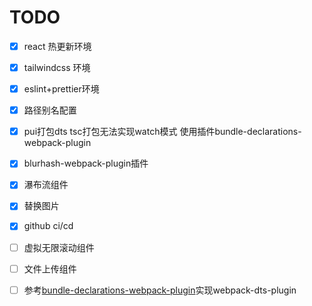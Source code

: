 # TODO

- [x] react 热更新环境
- [x] tailwindcss 环境
- [x] eslint+prettier环境
- [x] 路径别名配置
- [x] pui打包dts tsc打包无法实现watch模式 使用插件bundle-declarations-webpack-plugin
- [x] blurhash-webpack-plugin插件

- [x] 瀑布流组件
- [x] 替换图片
- [x] github ci/cd
- [ ] 虚拟无限滚动组件
- [ ] 文件上传组件

- [ ] 参考[bundle-declarations-webpack-plugin](https://github.com/dominicbirch/bundle-declarations-webpack-plugin)实现webpack-dts-plugin
